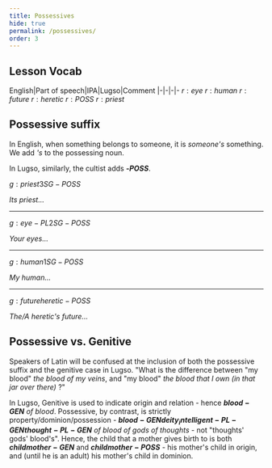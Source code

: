 ```yaml
---
title: Possessives
hide: true
permalink: /possessives/
order: 3
---
```


## Lesson Vocab

English|Part of speech|IPA|Lugso|Comment
|-|-|-|-
${r: eye}$
${r: human}$
${r: future}$
${r: heretic}$
${r: POSS}$
${r: priest}$

## Possessive suffix

In English, when something belongs to someone, it is _someone's_ something. We add _'s_ to the possessing noun.

In Lugso, similarly, the cultist adds **-${POSS}$**.

${g: priest 3SG-POSS}$

_Its priest..._

---

${g: eye-PL 2SG-POSS}$

_Your eyes..._

---

${g: human 1SG-POSS}$

_My human..._

---

${g: future heretic-POSS}$

_The/A heretic's future..._

## Possessive vs. Genitive

Speakers of Latin will be confused at the inclusion of both the possessive suffix and the genitive case in Lugso. "What is the difference between "my blood" _the blood of my veins_, and "my blood" _the blood that I own (in that jar over there)_ ?"

In Lugso, Genitive is used to indicate origin and relation - hence **${blood-GEN}$** _of blood_. Possessive, by contrast, is strictly property/dominion/possession - **${blood-GEN deity_intelligent-PL-GEN thought-PL-GEN}$** _of blood of gods of thoughts_ - not "thoughts' gods' blood's". Hence, the child that a mother gives birth to is both **${child mother-GEN}$** and **${child mother-POSS}$** - his mother's child in origin, and (until he is an adult) his mother's child in dominion. 